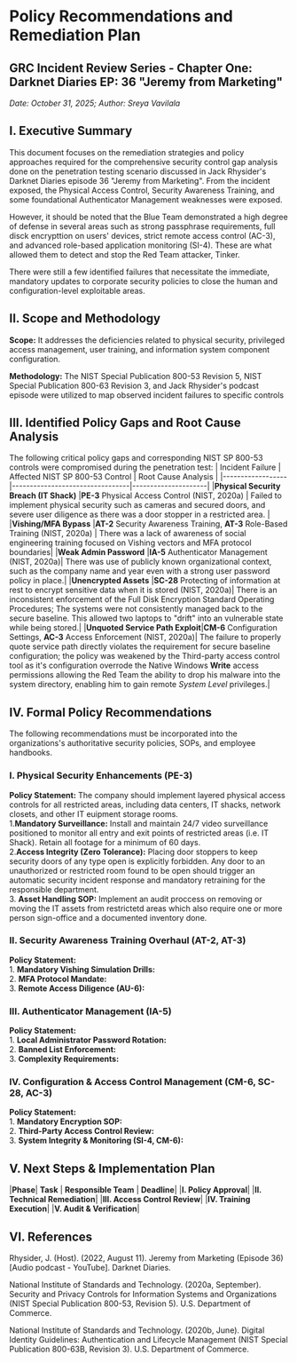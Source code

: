 # Policy Recommendations and Remediation Plan
## GRC Incident Review Series - Chapter One: Darknet Diaries EP: 36 "Jeremy from Marketing"
_Date: October 31, 2025; Author: Sreya Vavilala_

## I. Executive Summary
This document focuses on the remediation strategies and policy approaches required for the comprehensive security control gap analysis done on the penetration testing scenario discussed in Jack Rhysider's Darknet Diaries episode 36 "Jeremy from Marketing". From the incident exposed, the Physical Access Control, Security Awareness Training, and some foundational Authenticator Management weaknesses were exposed. 

However, it should be noted that the Blue Team demonstrated a high degree of defense in several areas such as strong passphrase requirements, full disck encrypttion on users' devices, strict remote access control (AC-3), and advanced role-based application monitoring (SI-4). These are what allowed them to detect and stop the Red Team attacker, Tinker. 

There were still a few identified failures that necessitate the immediate, mandatory updates to corporate security policies to close the human and configuration-level exploitable areas. 

## II. Scope and Methodology
**Scope:** It addresses the deficiencies related to physical security, privileged access management, user training, and information system component configuration.

**Methodology:** The NIST Special Publication 800-53 Revision 5, NIST Special Publication 800-63 Revision 3, and Jack Rhysider's podcast episode were utilized to map observed incident failures to specific controls

## III. Identified Policy Gaps and Root Cause Analysis
The following critical policy gaps and corresponding NIST SP 800-53 controls were compromised during the penetration test:
| Incident Failure | Affected NIST SP 800-53 Control | Root Cause Analysis |
|------------------|---------------------------------|---------------------|
|**Physical Security Breach (IT Shack)** |**PE-3** Physical Access Control (NIST, 2020a) | Failed to implement physical security such as cameras and secured doors, and severe user diligence as there was a door stopper in a restricted area. |
|**Vishing/MFA Bypass** |**AT-2** Security Awareness Training, **AT-3** Role-Based Training (NIST, 2020a) | There was a lack of awareness of social engineering training focused on Vishing vectors and MFA protocol boundaries|
|**Weak Admin Password** |**IA-5** Authenticator Management (NIST, 2020a)| There was use of publicly known organizational context, such as the company name and year even with a strong user password policy in place.|
|**Unencrypted Assets** |**SC-28** Protecting of information at rest  to encrypt sensitive data when it is stored (NIST, 2020a)| There is an inconsistent enforcement of the Full Disk Encryption Standard Operating Procedures; The systems were not consistently managed back to the secure baseline. This allowed two laptops to "drift" into an vulnerable state while being stored.|
|**Unquoted Service Path Exploit**|**CM-6** Configuration Settings, **AC-3** Access Enforcement (NIST, 2020a)| The failure to properly quote service path directly violates the requirement for secure baseline configuration; the policy was weakened by the Third-party access control tool as it's configuration overrode the Native Windows **Write** access permissions allowing the Red Team the ability to drop his malware into the system directory, enabling him to gain remote _System Level_ privileges.|

## IV. Formal Policy Recommendations
The following recommendations must be incorporated into the organizations's authoritative security policies, SOPs, and employee handbooks.
### I. Physical Security Enhancements (PE-3)
**Policy Statement:** The company should implement layered physical access controls for all restricted areas, including data centers, IT shacks, network closets, and other IT euipment storage rooms.<br>
      1.**Mandatory Surveillance:** Install and maintain 24/7 video surveillance positioned to monitor all entry and exit points of restricted areas (i.e. IT Shack). Retain all footage for a minimum of 60 days.<br>
      2.**Access Integrity (Zero Tolerance):** Placing door stoppers to keep security doors of any type open is explicitly forbidden. Any door to an unauthorized or restricted room found to be open should trigger an automatic security incident response and mandatory retraining for the responsible department. <br>
      3. **Asset Handling SOP:** Implement an audit proccess on removing or moving the IT assets from restrictetd areas which also require one or more person sign-office and a documented inventory done.

### II. Security Awareness Training Overhaul (AT-2, AT-3)
**Policy Statement:** <br>
      1. **Mandatory Vishing Simulation Drills:** <br>
      2. **MFA Protocol Mandate:** <br>
      3. **Remote Access Diligence (AU-6):** <br>

### III. Authenticator Management (IA-5)
**Policy Statement:** <br>
      1. **Local Administrator Password Rotation:** <br>
      2. **Banned List Enforcement:** <br>
      3. **Complexity Requirements:** <br>

### IV. Configuration & Access Control Management (CM-6, SC-28, AC-3)
**Policy Statement:** <br>
      1. **Mandatory Encryption SOP:** <br>
      2. **Third-Party Access Control Review:** <br>
      3. **System Integrity & Monitoring (SI-4, CM-6):** <br>

## V. Next Steps & Implementation Plan
|**Phase**| **Task** | **Responsible Team** | **Deadline**|
|**I. Policy Approval**|
|**II. Technical Remediation**|
|**III. Access Control Review**|
|**IV. Training Execution**|
|**V. Audit & Verification**|






## VI. References
Rhysider, J. (Host). (2022, August 11). Jeremy from Marketing (Episode 36) [Audio podcast - YouTube]. Darknet Diaries.

National Institute of Standards and Technology. (2020a, September). Security and Privacy Controls for Information Systems and Organizations (NIST Special Publication 800-53, Revision 5). U.S. Department of Commerce.

National Institute of Standards and Technology. (2020b, June). Digital Identity Guidelines: Authentication and Lifecycle Management (NIST Special Publication 800-63B, Revision 3). U.S. Department of Commerce.
